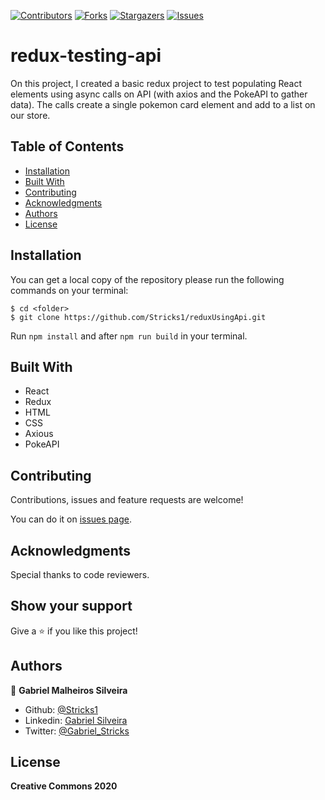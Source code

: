 [![Contributors][contributors-shield]][contributors-url]
[![Forks][forks-shield]][forks-url]
[![Stargazers][stars-shield]][stars-url]
[![Issues][issues-shield]][issues-url]

# redux-testing-api
On this project, I created a basic redux project to test populating React elements using async calls on API (with axios and the PokeAPI to gather data). The calls create a single pokemon card element and add to a list on our store.

## Table of Contents

* [Installation](#installation)
* [Built With](#built-with)
* [Contributing](#contributing)
* [Acknowledgments](#acknowledgments)
* [Authors](#author)
* [License](#license)


## Installation

You can get a local copy of the repository please run the following commands on your terminal:
```
$ cd <folder>
$ git clone https://github.com/Stricks1/reduxUsingApi.git
```

Run `npm install` and after `npm run build` in your terminal.

## Built With
- React
- Redux
- HTML
- CSS
- Axious
- PokeAPI


## Contributing

Contributions, issues and feature requests are welcome!

You can do it on [issues page](issues/).

## Acknowledgments

Special thanks to code reviewers.

## Show your support

Give a ⭐️ if you like this project!

## Authors

👤 **Gabriel Malheiros Silveira**

- Github: [@Stricks1](https://github.com/Stricks1)
- Linkedin: [Gabriel Silveira](https://linkedin.com/in/gabriel-malheiros-silveira/)
- Twitter: [@Gabriel_Stricks](https://twitter.com/Gabriel_Stricks)

## License

<strong>Creative Commons 2020</strong>

<!-- MARKDOWN LINKS & IMAGES -->

[contributors-shield]: https://img.shields.io/github/contributors/stricks1/reduxUsingApi.svg?style=flat-square
[contributors-url]: https://github.com/stricks1/reduxUsingApi/graphs/contributors
[forks-shield]: https://img.shields.io/github/forks/stricks1/reduxUsingApi.svg?style=flat-square
[forks-url]: https://github.com/stricks1/reduxUsingApi/network/members
[stars-shield]: https://img.shields.io/github/stars/stricks1/reduxUsingApi.svg?style=flat-square
[stars-url]: https://github.com/stricks1/reduxUsingApi/stargazers
[issues-shield]: https://img.shields.io/github/issues/stricks1/reduxUsingApi.svg?style=flat-square
[issues-url]: https://github.com/stricks1/reduxUsingApi/issues